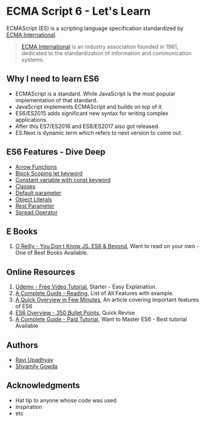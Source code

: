 # ECMA Script 6 - Let's Learn

ECMAScript (ES) is a scripting language specification standardized by [ECMA International](http://www.ecma-international.org/). 

> [ECMA International](http://www.ecma-international.org/) is an industry association founded in 1961, dedicated to the standardization of information and communication systems.

## Why I need to learn ES6

* ECMAScript is a standard. While JavaScript is the most popular implementation of that standard. 
* JavaScript implements ECMAScript and builds on top of it.
* ES6/ES2015 adds significant new syntax for writing complex applications.
* After this ES7/ES2016 and ES8/ES2017 also got released.
* ES.Next is dynamic term which refers to next version to come out.

## ES6 Features - Dive Deep

* [Arrow Functions](arrow-functions.md)
* [Block Scoping let keyword](block-scope.md)
* [Constant variable with const keyword](constants.md)
* [Classes](classes.md)
* [Default parameter](default-params.md)
* [Object Literals](object-literals.md)
* [Rest Parameter](rest-params.md)
* [Spread Operator](spread-operator.md)

## E Books

1. [O Reilly - You Don t Know JS. ES6 & Beyond](https://github.com/Ravi-Upadhyay/ecma-script-6/e-books/ydkjs-es6-and-beyond.pdf), Want to read on your own - One of Best Books Available.

## Online Resources

1. [Udemy - Free Video Tutorial](https://www.udemy.com/ecmascript2015/learn/v4/overview), Starter - Easy Explanation.
2. [A Complete Guide - Reading](http://es6-features.org), List of All Features with example.
3. [A Quick Overview in Few Minutes](https://www.frontendjournal.com/javascript-es6-learn-important-features-in-a-few-minutes/), An article covering important features of ES6
4. [ES6 Overview - 350 Bullet Points](https://ponyfoo.com/articles/es6), Quick Revise
5. [A Complete Guide - Paid Tutorial](https://es6.io/), Want to Master ES6 - Best tutorial Available

## Authors

* [Ravi Upadhyay](https://github.com/Ravi-Upadhyay)
* [Shyamily Gowda](https://github.com/shyamily-gowda)

## Acknowledgments

* Hat tip to anyone whose code was used
* Inspiration
* etc


